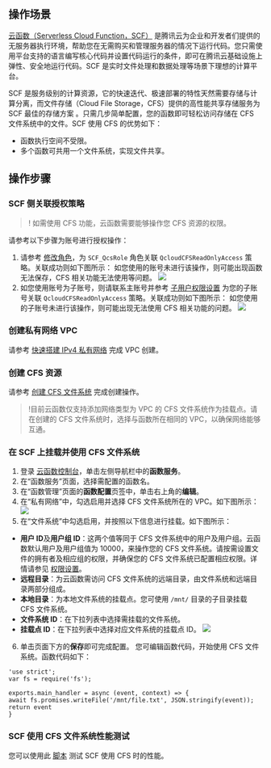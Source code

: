 ## 操作场景

[云函数（Serverless Cloud Function，SCF）](https://cloud.tencent.com/product/scf) 是腾讯云为企业和开发者们提供的无服务器执行环境，帮助您在无需购买和管理服务器的情况下运行代码。您只需使用平台支持的语言编写核心代码并设置代码运行的条件，即可在腾讯云基础设施上弹性、安全地运行代码。SCF 是实时文件处理和数据处理等场景下理想的计算平台。

SCF 是服务级别的计算资源，它的快速迭代、极速部署的特性天然需要存储与计算分离，而文件存储（Cloud File Storage，CFS）提供的高性能共享存储服务为 SCF 最佳的存储方案 。只需几步简单配置，您的函数即可轻松访问存储在 CFS 文件系统中的文件。SCF 使用 CFS 的优势如下：

- 函数执行空间不受限。
- 多个函数可共用一个文件系统，实现文件共享。

## 操作步骤

### SCF 侧关联授权策略

>! 如需使用 CFS 功能，云函数需要能够操作您 CFS 资源的权限。
>

请参考以下步骤为账号进行授权操作：

1. 请参考 [修改角色](https://cloud.tencent.com/document/product/598/19389)，为 `SCF_QcsRole` 角色关联 `QcloudCFSReadOnlyAccess` 策略。关联成功则如下图所示：
   如您使用的账号未进行该操作，则可能出现函数无法保存，CFS 相关功能无法使用等问题。
   ![](https://main.qcloudimg.com/raw/dec5c3f4d54aeeb25fce8450f584afa4.png)
2. 如您使用账号为子账号，则请联系主账号并参考 [子用户权限设置](https://cloud.tencent.com/document/product/598/36256) 为您的子账号关联 `QcloudCFSReadOnlyAccess` 策略。关联成功则如下图所示：
   如您使用的子账号未进行该操作，则可能出现无法使用 CFS 相关功能的问题。
   ![](https://main.qcloudimg.com/raw/4e83ee59c61f86484b3f56b356ac32d5.png)


### 创建私有网络 VPC

请参考 [快速搭建 IPv4 私有网络](https://cloud.tencent.com/document/product/215/30716) 完成 VPC 创建。

### 创建 CFS 资源

请参考 [创建 CFS 文件系统](https://cloud.tencent.com/document/product/582/9132) 完成创建操作。

>!目前云函数仅支持添加网络类型为 VPC 的 CFS 文件系统作为挂载点。请在创建的 CFS 文件系统时，选择与函数所在相同的 VPC，以确保网络能够互通。

### 在 SCF 上挂载并使用 CFS 文件系统

1. 登录 [云函数控制台](https://console.cloud.tencent.com/scf/list)，单击左侧导航栏中的**函数服务**。
2. 在“函数服务”页面，选择需配置的函数名。
3. 在“函数管理”页面的**函数配置**页签中，单击右上角的**编辑**。
4. 在“私有网络”中，勾选启用并选择 CFS 文件系统所在的 VPC。如下图所示：
   ![](https://main.qcloudimg.com/raw/b2e88b9fcb5e5045cc9951d75f498eca.png)
5. 在“文件系统”中勾选启用，并按照以下信息进行挂载。如下图所示：
 - **用户 ID**及**用户组 ID**：这两个值等同于 CFS 文件系统中的用户及用户组。云函数默认用户及用户组值为 10000，来操作您的 CFS 文件系统。请按需设置文件的拥有者及相应组的权限，并确保您的 CFS 文件系统已配置相应权限。详情请参见 [权限设置](https://cloud.tencent.com/document/product/582/10951)。
 - **远程目录**：为云函数需访问 CFS 文件系统的远端目录，由文件系统和远端目录两部分组成。
 - **本地目录**：为本地文件系统的挂载点。您可使用 `/mnt/` 目录的子目录挂载 CFS 文件系统。
 - **文件系统 ID**：在下拉列表中选择需挂载的文件系统。
 - **挂载点 ID**：在下拉列表中选择对应文件系统的挂载点 ID。
   ![](https://main.qcloudimg.com/raw/5df4693e17f05892edb610e04f420de2.png)
6.  单击页面下方的**保存**即可完成配置。
    您可编辑函数代码，开始使用 CFS 文件系统。函数代码如下：

```plaintext
'use strict';
var fs = require('fs');

exports.main_handler = async (event, context) => {
await fs.promises.writeFile('/mnt/file.txt', JSON.stringify(event));
return event
}
```

### SCF 使用 CFS 文件系统性能测试

您可以使用此 [脚本](https://github.com/tencentyun/scf_cfs_demo) 测试 SCF 使用 CFS 时的性能。
